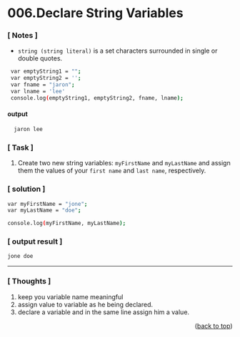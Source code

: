 <a name="topage"></a>

# 006.Declare String Variables

### [ Notes ]
  * `string (string literal)` is a set characters surrounded in single or double quotes.


```sh
 var emptyString1 = "";
 var emptyString2 = '';
 var fname = "jaron";
 var lname = 'lee'
 console.log(emptyString1, emptyString2, fname, lname);

```
#### output
```sh
  jaron lee
```

### [ Task ]
  1. Create two new string variables: `myFirstName` and `myLastName` and assign them the values of your `first name` and `last name`, respectively.

### [ solution ]

```sh
var myFirstName = "jone";
var myLastName = "doe";

console.log(myFirstName, myLastName);
```

### [ output result ]

```sh
jone doe
```

-----

### [ Thoughts ]

  1. keep you variable name meaningful
  2. assign value to variable as he being declared.
  3. declare a variable and in the same line assign him a value.


<p align="right">(<a href="#topage">back to top</a>)</p>
<br/>
<br/>
